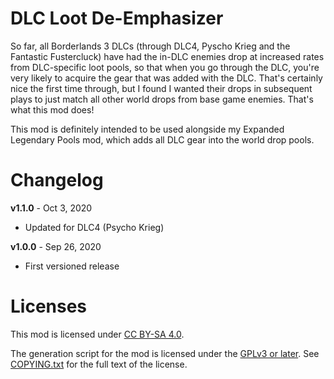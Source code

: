 DLC Loot De-Emphasizer
======================

So far, all Borderlands 3 DLCs (through DLC4, Pyscho Krieg and the Fantastic
Fustercluck) have had the in-DLC enemies drop at increased rates from
DLC-specific loot pools, so that when you go through the DLC, you're very
likely to acquire the gear that was added with the DLC.  That's certainly nice
the first time through, but I found I wanted their drops in subsequent plays to
just match all other world drops from base game enemies.  That's what this mod
does!

This mod is definitely intended to be used alongside my Expanded Legendary Pools mod,
which adds all DLC gear into the world drop pools.

Changelog
=========

**v1.1.0** - Oct 3, 2020
 * Updated for DLC4 (Psycho Krieg)

**v1.0.0** - Sep 26, 2020
 * First versioned release
 
Licenses
========

This mod is licensed under [CC BY-SA 4.0](https://creativecommons.org/licenses/by-sa/4.0/).

The generation script for the mod is licensed under the
[GPLv3 or later](https://www.gnu.org/licenses/quick-guide-gplv3.html).
See [COPYING.txt](../../COPYING.txt) for the full text of the license.

